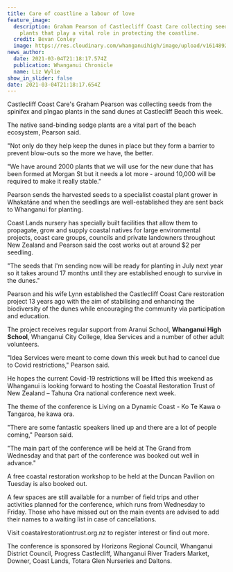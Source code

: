 ```yaml
---
title: Care of coastline a labour of love
feature_image:
  description: Graham Pearson of Castlecliff Coast Care collecting seeds from dune
    plants that play a vital role in protecting the coastline.
  credit: Bevan Conley
  image: https://res.cloudinary.com/whanganuihigh/image/upload/v1614892716/News/Graham_Pearson_of_Castlecliff_Coast_Care._Chron_5.3.21.jpg
news_author:
  date: 2021-03-04T21:18:17.574Z
  publication: Whanganui Chronicle
  name: Liz Wylie
show_in_slider: false
date: 2021-03-04T21:18:17.654Z
---
```

Castlecliff Coast Care's Graham Pearson was collecting seeds from the spinifex and pīngao plants in the sand dunes at Castlecliff Beach this week.

The native sand-binding sedge plants are a vital part of the beach ecosystem, Pearson said.

"Not only do they help keep the dunes in place but they form a barrier to prevent blow-outs so the more we have, the better.

"We have around 2000 plants that we will use for the new dune that has been formed at Morgan St but it needs a lot more - around 10,000 will be required to make it really stable."

Pearson sends the harvested seeds to a specialist coastal plant grower in Whakatāne and when the seedlings are well-established they are sent back to Whanganui for planting.

Coast Lands nursery has specially built facilities that allow them to propagate, grow and supply coastal natives for large environmental projects, coast care groups, councils and private landowners throughout New Zealand and Pearson said the cost works out at around $2 per seedling.

"The seeds that I'm sending now will be ready for planting in July next year so it takes around 17 months until they are established enough to survive in the dunes."

Pearson and his wife Lynn established the Castlecliff Coast Care restoration project 13 years ago with the aim of stabilising and enhancing the biodiversity of the dunes while encouraging the community via participation and education.

The project receives regular support from Aranui School, **Whanganui High School**, Whanganui City College, Idea Services and a number of other adult volunteers.

"Idea Services were meant to come down this week but had to cancel due to Covid restrictions," Pearson said.

He hopes the current Covid-19 restrictions will be lifted this weekend as Whanganui is looking forward to hosting the Coastal Restoration Trust of New Zealand – Tahuna Ora national conference next week.

The theme of the conference is Living on a Dynamic Coast - Ko Te Kawa o Tangaroa, he kawa ora.

"There are some fantastic speakers lined up and there are a lot of people coming," Pearson said.

"The main part of the conference will be held at The Grand from Wednesday and that part of the conference was booked out well in advance."

A free coastal restoration workshop to be held at the Duncan Pavilion on Tuesday is also booked out.

A few spaces are still available for a number of field trips and other activities planned for the conference, which runs from Wednesday to Friday. Those who have missed out on the main events are advised to add their names to a waiting list in case of cancellations.

Visit coastalrestorationtrust.org.nz to register interest or find out more.

The conference is sponsored by Horizons Regional Council, Whanganui District Council, Progress Castlecliff, Whanganui River Traders Market, Downer, Coast Lands, Totara Glen Nurseries and Daltons.